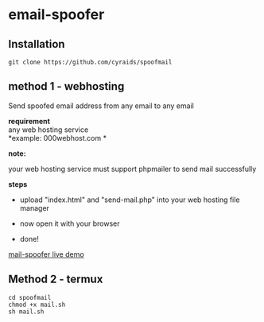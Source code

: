 # email-spoofer

## Installation
`git clone https://github.com/cyraids/spoofmail`

## method 1 - webhosting

Send spoofed email address from any email to any email

**requirement**  
any web hosting service  
*example: 000webhost.com *

**note:** 

your web hosting service must support phpmailer to send mail successfully</p>


**steps**

- upload "index.html" and "send-mail.php" into your web hosting file manager

- now open it with your browser

- done!

[mail-spoofer live demo](http://cyraids.000webhostapp.com/p/tools/mailspoofer/)

## Method 2 - termux

`cd spoofmail`   
`chmod +x mail.sh`  
`sh mail.sh`
